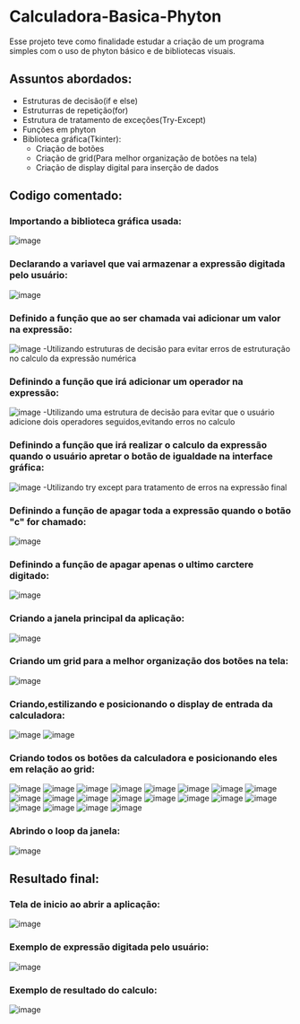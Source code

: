 # Calculadora-Basica-Phyton

Esse projeto teve como finalidade estudar a criação de um programa simples com o uso de phyton básico e de bibliotecas visuais.

## Assuntos abordados:

- Estruturas de decisão(if e else)<br>
- Estruturras de repetição(for)<br>
- Estrutura de tratamento de exceções(Try-Except)<br>
- Funções em phyton
- Biblioteca gráfica(Tkinter):
	- Criação de botões
   - Criação de grid(Para melhor organização de botões na tela)
   - Criação de display digital para inserção de dados


## Codigo comentado:

### Importando a biblioteca gráfica usada:
![image](https://github.com/user-attachments/assets/93137b91-77de-4be1-b5d3-2733075de444)

### Declarando a variavel que vai armazenar a expressão digitada pelo usuário:
![image](https://github.com/user-attachments/assets/e084fec2-33c1-4fbc-b2ce-29a93f9e4063)

### Definido a função que ao ser chamada vai adicionar um valor na expressão:
![image](https://github.com/user-attachments/assets/222e696e-e8a7-4ba2-a118-1e8dfc19d9c8)
-Utilizando estruturas de decisão para evitar erros de estruturação no calculo da expressão numérica

### Definindo a função que irá adicionar um operador na expressão:
![image](https://github.com/user-attachments/assets/6f0bb7b8-3e48-4152-9bf4-6a4a607a48cc)
-Utilizando uma estrutura de decisão para evitar que o usuário adicione dois operadores seguidos,evitando erros no calculo

### Definindo a função que irá realizar o calculo da expressão quando o usuário apretar o botão de igualdade na interface gráfica:
![image](https://github.com/user-attachments/assets/c855f06a-749d-4ffa-b890-4dafbf947d0b)
-Utilizando try except para tratamento de erros na expressão final

### Definindo a função de apagar toda a expressão quando o botão "c" for chamado:
![image](https://github.com/user-attachments/assets/80bc3628-b44f-45dc-bb85-f0ef22f1a23e)

### Definindo a função de apagar apenas o ultimo carctere digitado:
![image](https://github.com/user-attachments/assets/a6cfb912-1c6f-4a8e-b755-77f2c5ef9c31)

### Criando a janela principal da aplicação:
![image](https://github.com/user-attachments/assets/84b391b9-3c28-42c7-b11d-f7fce9f07b14)

### Criando um grid para a melhor organização dos botões na tela:
![image](https://github.com/user-attachments/assets/b74edeb1-b5c0-49e4-ae4f-152b5af00dd0)

### Criando,estilizando e posicionando o display de entrada da calculadora:
![image](https://github.com/user-attachments/assets/4c1f597d-7ad8-4edc-8d94-734f86e57963)
![image](https://github.com/user-attachments/assets/a65399fb-b227-4f8c-bd9c-c5893fb65154)

### Criando todos os botões da calculadora e posicionando eles em relação ao grid:
![image](https://github.com/user-attachments/assets/24238d61-4b87-45a1-bd0e-355ed6794817)
![image](https://github.com/user-attachments/assets/416306a7-91b4-4129-af57-8579472ed758)
![image](https://github.com/user-attachments/assets/04adef71-5073-449b-825a-bfe72dfc2556)
![image](https://github.com/user-attachments/assets/089908f7-9010-4474-b2e8-488e2eef21de)
![image](https://github.com/user-attachments/assets/65ed3c04-9e94-43ea-9060-af43cb3176e4)
![image](https://github.com/user-attachments/assets/6c5e3398-afbd-4b38-86df-bc5595b3f75b)
![image](https://github.com/user-attachments/assets/baed6dad-82b4-40e3-a2f1-c8b4abc36fdf)
![image](https://github.com/user-attachments/assets/a421b784-2f78-4b9d-bfd7-e70b38fa7e84)
![image](https://github.com/user-attachments/assets/49f8d759-3f29-44f7-ac08-2f8d0bece236)
![image](https://github.com/user-attachments/assets/6e8662bd-fa57-4ad3-adb4-8660eae1cc53)
![image](https://github.com/user-attachments/assets/655273ac-1c43-4d67-9a12-ae19e844e598)
![image](https://github.com/user-attachments/assets/c17c0efb-b4f3-428a-836a-6cee5776b229)
![image](https://github.com/user-attachments/assets/ee4f7536-6b77-4269-b0bd-6f29b788e9a1)
![image](https://github.com/user-attachments/assets/838a7fcc-9076-4e40-8bfc-6db3b8009029)
![image](https://github.com/user-attachments/assets/59566875-4d7a-4d13-8896-4e240167a2af)
![image](https://github.com/user-attachments/assets/de22270e-a629-4b49-879d-bfec9bccc99b)
![image](https://github.com/user-attachments/assets/e93338bc-3465-4aa2-bd2c-6eda7079591f)
![image](https://github.com/user-attachments/assets/1b18361e-5b90-4b1b-9e2a-493dcafc3811)
![image](https://github.com/user-attachments/assets/86038305-3136-4d6a-b060-52712e7f3ab0)
![image](https://github.com/user-attachments/assets/ef569f90-4fba-46c5-9a6a-db5d76af6f6e)

### Abrindo o loop da janela:
![image](https://github.com/user-attachments/assets/1a1e63f8-755c-400d-8df1-0a522d47e21b)

## Resultado final:
### Tela de inicio ao abrir a aplicação:
![image](https://github.com/user-attachments/assets/c4b3d4c0-1a0a-4f73-9040-9114ed438ffc)
### Exemplo de expressão digitada pelo usuário:
![image](https://github.com/user-attachments/assets/41d367ab-0699-4d9c-8131-a837dc430f2a)
### Exemplo de resultado do calculo:
![image](https://github.com/user-attachments/assets/c85032c7-b846-4a2a-89c4-a0b21b68efad)


